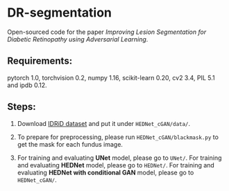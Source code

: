 # DR-segmentation
Open-sourced code for the paper *Improving Lesion Segmentation for Diabetic Retinopathy using Adversarial Learning*.

## Requirements:
pytorch 1.0, torchvision 0.2, numpy 1.16, scikit-learn 0.20, cv2 3.4, PIL 5.1 and ipdb 0.12.
## Steps:
1. Download [IDRiD dataset](https://idrid.grand-challenge.org/Data/) and put it under ```HEDNet_cGAN/data/```.

2. To prepare for preprocessing, please run ```HEDNet_cGAN/blackmask.py``` to get the mask for each fundus image. 

3. For training and evaluating **UNet** model, please go to ```UNet/```. For training and evaluating **HEDNet** model, please go to ```HEDNet/```. For training and evaluating **HEDNet with conditional GAN** model, please go to ```HEDNet_cGAN/```.
